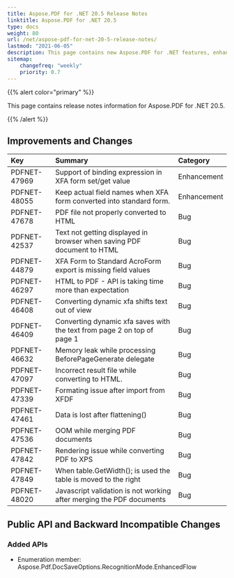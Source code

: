 ```yaml
---
title: Aspose.PDF for .NET 20.5 Release Notes
linktitle: Aspose.PDF for .NET 20.5
type: docs
weight: 80
url: /net/aspose-pdf-for-net-20-5-release-notes/
lastmod: "2021-06-05"
description: This page contains new Aspose.PDF for .NET features, enhancement, and bug fixes in 2020, version 20.5.
sitemap:
    changefreq: "weekly"
    priority: 0.7
---
```


{{% alert color="primary" %}}

This page contains release notes information for Aspose.PDF for .NET 20.5.

{{% /alert %}}

## Improvements and Changes

|**Key**|**Summary**|**Category**|
| :- | :- | :- |
|PDFNET-47969 |Support of binding expression in XFA form set/get value|Enhancement|
|PDFNET-48055 |Keep actual field names when XFA form converted into standard form.|Enhancement|
|PDFNET-47678|PDF file not properly converted to HTML|Bug|
|PDFNET-42537|Text not getting displayed in browser when saving PDF document to HTML|Bug|
|PDFNET-44879 |XFA Form to Standard AcroForm export is missing field values|Bug|
|PDFNET-46297|HTML to PDF - API is taking time more than expectation|Bug|
|PDFNET-46408|Converting dynamic xfa shifts text out of view|Bug|
|PDFNET-46409|Converting dynamic xfa saves with the text from page 2 on top of page 1|Bug|
|PDFNET-46632|Memory leak while processing BeforePageGenerate delegate|Bug|
|PDFNET-47097|Incorrect result file while converting to HTML.|Bug|
|PDFNET-47339|Formating issue after import from XFDF|Bug|
|PDFNET-47461|Data is lost after flattening()|Bug|
|PDFNET-47536|OOM while merging PDF documents|Bug|
|PDFNET-47842|Rendering issue while converting PDF to XPS|Bug|
|PDFNET-47849|When table.GetWidth(); is used the table is moved to the right|Bug|
|PDFNET-48020 |Javascript validation is not working after merging the PDF documents|Bug|

## Public API and Backward Incompatible Changes

### Added APIs

* Enumeration member: Aspose.Pdf.DocSaveOptions.RecognitionMode.EnhancedFlow
